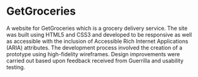 # GetGroceries

A website for GetGroceries which is a grocery delivery service. The site was built using HTML5 and CSS3 and developed to be responsive as well as accessible with the inclusion of Accessible Rich Internet Applications (ARIA) attributes. The development process involved the creation of a prototype using high-fidelity wireframes. Design improvements were carried out based upon feedback received from Guerrilla and usability testing.